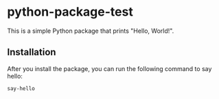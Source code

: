 # python-package-test
This is a simple Python package that prints "Hello, World!".

## Installation

After you install the package, you can run the following command to say hello:

```bash
say-hello

